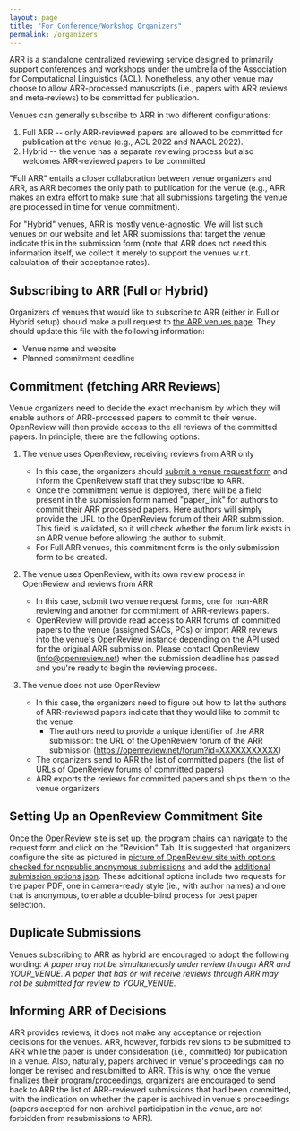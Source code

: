 ```yaml
---
layout: page
title: "For Conference/Workshop Organizers"
permalink: /organizers
---
```


ARR is a standalone centralized reviewing service designed to primarily support conferences and workshops under the umbrella of the Association for Computational Linguistics (ACL). Nonetheless, any other venue may choose to allow ARR-processed manuscripts (i.e., papers with ARR reviews and meta-reviews) to be committed for publication. 

Venues can generally subscribe to ARR in two different configurations: 

1. Full ARR -- only ARR-reviewed papers are allowed to be committed for publication at the venue (e.g., ACL 2022 and NAACL 2022).
2. Hybrid -- the venue has a separate reviewing process but also welcomes ARR-reviewed papers to be committed

"Full ARR" entails a closer collaboration between venue organizers and ARR, as ARR becomes the only path to publication for the venue (e.g., ARR makes an extra effort to make sure that all submissions targeting the venue are processed in time for venue commitment).
 
For "Hybrid" venues, ARR is mostly venue-agnostic. We will list such venues on our website and let ARR submissions that target the venue indicate this in the submission form (note that ARR does not need this information itself, we collect it merely to support the venues w.r.t. calculation of their acceptance rates).       

## Subscribing to ARR (Full or Hybrid)

Organizers of venues that would like to subscribe to ARR (either in Full or Hybrid setup) should make a pull request to [the ARR venues page](https://github.com/acl-org/aclrollingreview/blob/main/dates.md). They should update this file with the following information:

- Venue name and website
- Planned commitment deadline

## Commitment (fetching ARR Reviews)

Venue organizers need to decide the exact mechanism by which they will enable authors of ARR-processed papers to commit to their venue. OpenReview will then provide access to the all reviews of the committed papers. In principle, there are the following options: 

1. The venue uses OpenReview, receiving reviews from ARR only
    - In this case, the organizers should [submit a venue request form](https://openreview.net/group?id=OpenReview.net/Support) and inform the OpenReivew staff that they subscribe to ARR.
    - Once the commitment venue is deployed, there will be a field present in the submission form named "paper_link" for authors to commit their ARR processed papers. Here authors will simply provide the URL to the OpenReview forum of their ARR submission. This field is validated, so it will check whether the forum link exists in an ARR venue before allowing the author to submit.
    - For Full ARR venues, this commitment form is the only submission form to be created.

2. The venue uses OpenReview, with its own review process in OpenReview and reviews from ARR
    - In this case, submit two venue request forms, one for non-ARR reviewing and another for commitment of ARR-reviews papers.
    - OpenReview will provide read access to ARR forums of committed papers to the venue (assigned SACs, PCs) or import ARR reviews into the venue's OpenReview instance depending on the API used for the original ARR submission. Please contact OpenReview (<info@openreview.net>) when the submission deadline has passed and you're ready to begin the reviewing process.

3. The venue does not use OpenReview
	- In this case, the organizers need to figure out how to let the authors of ARR-reviewed papers indicate that they would like to commit to the venue
		- The authors need to provide a unique identifier of the ARR submission: the URL of the OpenReview forum of the ARR submission (https://openreview.net/forum?id=XXXXXXXXXXX)
	- The organizers send to ARR the list of committed papers (the list of URLs of OpenReview forums of committed papers)
	- ARR exports the reviews for committed papers and ships them to the venue organizers
	
## Setting Up an OpenReview Commitment Site

Once the OpenReview site is set up, the program chairs can navigate to the request form and click on the "Revision" Tab. It is suggested that organizers configure the site as pictured in [picture of OpenReview site with options checked for nonpublic anonymous submissions](/images/VenuesOR.PNG) and add the [additional submission options json](commitments.json).
These additional options include two requests for the paper PDF, one in camera-ready style (ie., with author names) and one that is anonymous, to enable a double-blind process for best paper selection.

## Duplicate Submissions

Venues subscribing to ARR as hybrid are encouraged to adopt the following wording: *A paper may not be simultaneously under review through ARR and YOUR_VENUE. A paper that has or will receive reviews through ARR may not be submitted for review to YOUR_VENUE.*

## Informing ARR of Decisions

ARR provides reviews, it does not make any acceptance or rejection decisions for the venues. ARR, however, forbids revisions to be submitted to ARR while the paper is under consideration (i.e., committed) for publication in a venue. Also, naturally, papers archived in venue's proceedings can no longer be revised and resubmitted to ARR. This is why, once the venue finalizes their program/proceedings, organizers are encouraged to send back to ARR the list of ARR-reviewed submissions that had been committed, with the indication on whether the paper is archived in venue's proceedings (papers accepted for non-archival participation in the venue, are not forbidden from resubmissions to ARR).   
 
